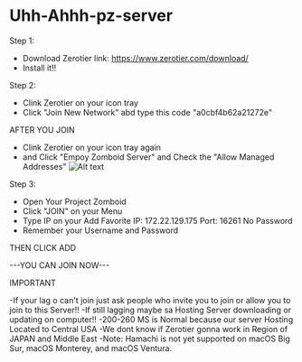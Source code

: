 # Uhh-Ahhh-pz-server

Step 1: 
- Download Zerotier
link: https://www.zerotier.com/download/
- Install it!!

Step 2:
- Clink Zerotier on your icon tray
- Click "Join New Network" abd type this code "a0cbf4b62a21272e"

AFTER YOU JOIN
- Clink Zerotier on your icon tray again
- and Click "Empoy Zomboid Server" and Check the "Allow Managed Addresses"
![Alt text](https://cdn.discordapp.com/attachments/1092826952085295147/1162303252344361012/image.png?ex=653b7241&is=6528fd41&hm=65e9cfd77af8d929945bdd418a76b7a8874269fedfa03f71238dc67e4458f0d8&)

Step 3:
- Open Your Project Zomboid
- Click "JOIN" on your Menu
- Type IP on your Add Favorite
IP: 172.22.129.175
Port: 16261
No Password
- Remember your Username and Password
 
THEN CLICK ADD

---YOU CAN JOIN NOW---


IMPORTANT


-If your lag o can't join just ask people who invite you to join or allow you to join to this Server!!
-If still lagging maybe sa Hosting Server downloading or updating on computer!!
-200-260 MS is Normal because our server Hosting Located to Central USA
-We dont know if Zerotier gonna work in Region of JAPAN and Middle East
-Note: Hamachi is not yet supported on macOS Big Sur, macOS Monterey, and macOS Ventura.

